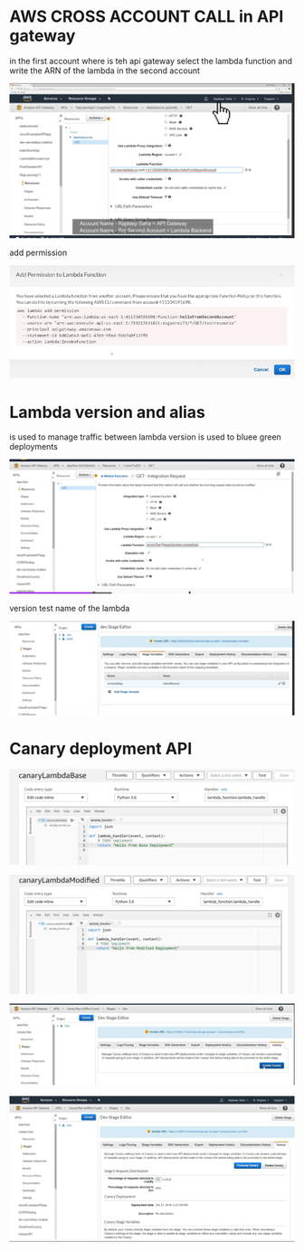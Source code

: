 

# AWS CROSS ACCOUNT CALL in API gateway

in the first account where is teh api gateway select the lambda function and write the ARN  of the lambda in the second account

![alt text](image-1.png)

add permission

![alt text](image-2.png)


# Lambda version and alias 

is used to manage traffic between lambda version is used to bluee green deployments

![alt text](image-3.png)

version test name of the lambda

![alt text](image-4.png)

# Canary deployment API

![alt text](image-5.png)

![alt text](image-6.png)

![alt text](image-7.png)

![alt text](image-8.png)


